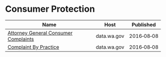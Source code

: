 # Consumer Protection

Name | Host | Published
---- | ---- | ---------
[Attorney General Consumer Complaints](../datasets/gpri-47xz.md) | data.wa.gov | 2016&#x2011;08&#x2011;08
[Complaint By Practice](../datasets/fvrz-yz45.md) | data.wa.gov | 2016&#x2011;08&#x2011;08

